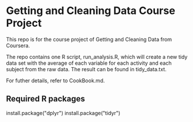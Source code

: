 # Getting and Cleaning Data Course Project
This repo is for the course project of Getting and Cleaning Data from Coursera.

The repo contains one R script, run_analysis.R, which will create a new tidy data set with the average of each variable for each activity and each subject from the raw data. The result can be found in tidy_data.txt.

For futher details, refer to CookBook.md.

## Required R packages

install.package("dplyr") 
install.package("tidyr")
